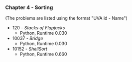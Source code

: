 ### Chapter 4 - Sorting

(The problems are listed using the format "UVA id - Name")

* 120 - *Stacks of Flapjacks*
  * Python, Runtime 0.030
* 10037 - *Bridge*
  * Python, Runtime 0.030
* 10152 - *ShellSort*
  * Python, Runtime 0.660 
